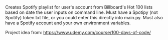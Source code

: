 Creates Spotify playlist for user's account from Billboard's Hot 100 lists based on date the user inputs on command line. Must have a Spotipy (not Spotify) token txt file, or you could enter this directly into main.py. Must also have a Spotify account and your own environment variables.

Project idea from: https://www.udemy.com/course/100-days-of-code/
